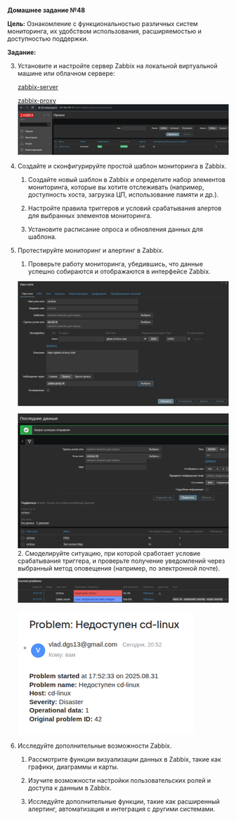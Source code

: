 **Домашнее задание №48**

**Цель:** Ознакомление с функциональностью различных систем мониторинга, их удобством использования, расширяемостью и доступностью поддержки.

**Задание:**

3. Установите и настройте сервер Zabbix на локальной виртуальной машине или облачном сервере:

    [zabbix-server](./zabbix-server.md)

    [zabbix-proxy](./zabbix-proxy.md)
![](screenshots/Pasted%20image%2020250831195718.png)

4. Создайте и сконфигурируйте простой шаблон мониторинга в Zabbix.
    
    1. Создайте новый шаблон в Zabbix и определите набор элементов мониторинга, которые вы хотите отслеживать (например, доступность хоста, загрузка ЦП, использование памяти и др.).
        
    2. Настройте правила триггеров и условий срабатывания алертов для выбранных элементов мониторинга.
        
    3. Установите расписание опроса и обновления данных для шаблона.
        
5. Протестируйте мониторинг и алертинг в Zabbix.
    
    1. Проверьте работу мониторинга, убедившись, что данные успешно собираются и отображаются в интерфейсе Zabbix.

    ![](screenshots/Pasted%20image%2020250831201212.png)

    ![](screenshots/Pasted%20image%2020250831201350.png)
        2. Смоделируйте ситуацию, при которой сработает условие срабатывания триггера, и проверьте получение уведомлений через выбранный метод оповещения (например, по электронной почте).

    ![](screenshots/Pasted%20image%2020250831205514.png)

    ![](screenshots/Pasted%20image%2020250831205457.png)

6. Исследуйте дополнительные возможности Zabbix.
    
    1. Рассмотрите функции визуализации данных в Zabbix, такие как графики, диаграммы и карты.
        
    2. Изучите возможности настройки пользовательских ролей и доступа к данным в Zabbix.
        
    3. Исследуйте дополнительные функции, такие как расширенный алертинг, автоматизация и интеграция с другими системами.